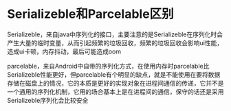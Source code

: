# Serializeble和Parcelable区别

Serializeble，来自java中序列化的接口，主要注意的是Serializeble在序列化时会产生大量的临时变量，从而引起频繁的垃圾回收，频繁的垃圾回收会影响ui性能，造成ui卡顿，内存抖动，最后可能造成oom 

parcelable，来自Android中自带的序列化方式，在使用内存时parcelable比Serializeble性能更好，但parcelable有个明显的缺点，就是不能使用在要将数据存储在磁盘上的情况，它的本质是更好的实现对象在进程间通信的传递，它并不是一个通用的序列化机制，它用的场合基本上是在进程间的通信，保守的话还是采用Serializeble序列化会比较安全
